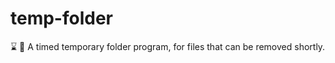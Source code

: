 # temp-folder
:hourglass: :file_folder: A timed temporary folder program, for files that can be removed shortly.
